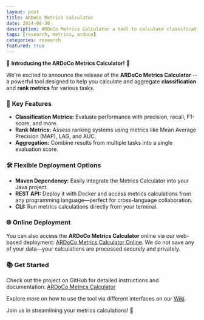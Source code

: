 ```yaml
---
layout: post
title: ARDoCo Metrics Calculator
date: 2024-08-30
description: ARDoCo Metrics Calculator a tool to calculate classification and rank metrics.
tags: [research, metrics, ardoco]
categories: research
featured: true
---
```


🚀 **Introducing the ARDoCo Metrics Calculator!** 🚀

We're excited to announce the release of the **ARDoCo Metrics Calculator** -- a powerful tool designed to help you calculate and aggregate **classification** and **rank metrics** for various tasks.

### 🎯 **Key Features**

- **Classification Metrics:** Evaluate performance with precision, recall, F1-score, and more.
- **Rank Metrics:** Assess ranking systems using metrics like Mean Average Precision (MAP), LAG, and AUC.
- **Aggregation:** Combine results from multiple tasks into a single evaluation score.

### 🛠️ **Flexible Deployment Options**

- **Maven Dependency:** Easily integrate the Metrics Calculator into your Java project.
- **REST API:** Deploy it with Docker and access metrics calculations from any programming language—perfect for cross-language collaboration.
- **CLI:** Run metrics calculations directly from your terminal.

### 🌐 **Online Deployment**

You can also access the **ARDoCo Metrics Calculator** online via our web-based deployment: [ARDoCo Metrics Calculator Online](https://metrics.ardoco.de/). We do not save any of your data—your calculations are processed securely and privately.

### 📚 **Get Started**

Check out the project on GitHub for detailed instructions and documentation: [ARDoCo Metrics Calculator](https://github.com/ardoco/Metrics)

Explore more on how to use the tool via different interfaces on our [Wiki](https://github.com/ardoco/Metrics/wiki).

Join us in streamlining your metrics calculations! 🚀
